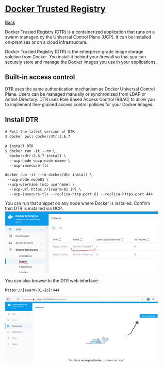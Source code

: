 # [Docker Trusted Registry](https://docs.docker.com/ee/dtr/)

[Back](./ReadMe.md)

Docker Trusted Registry (DTR) is a containerized application that runs on a swarm managed by the Universal Control Plane (UCP). It can be installed on-premises or on a cloud infrastructure.

Docker Trusted Registry (DTR) is the enterprise-grade image storage solution from Docker. You install it behind your firewall so that you can securely store and manage the Docker images you use in your applications.

## Built-in access control
DTR uses the same authentication mechanism as Docker Universal Control Plane. Users can be managed manually or synchronized from LDAP or Active Directory. DTR uses Role Based Access Control (RBAC) to allow you to implement fine-grained access control policies for your Docker images.

## Install DTR
```
# Pull the latest version of DTR
$ docker pull docker/dtr:2.6.7

# Install DTR
$ docker run -it --rm \
  docker/dtr:2.6.7 install \
  --ucp-node <ucp-node-name> \
  --ucp-insecure-tls
```
```
docker run -it --rm docker/dtr install \
 --ucp-node node01 \
 --ucp-username [ucp username] \
  --ucp-url https://[swarm-01 IP] \
  --ucp-insecure-tls --replica-http-port 81 --replica-https-port 444
```

You can run that snippet on any node where Docker is installed. 
Confirm that DTR is installed via UCP.
![Docker Trusted Registry Installed](./dtr-confirm.PNG)

You can also browse to the DTR web interface:
```
https://[swarm-01-ip]:444
```

![DTR Web Interface](./dtr-web-interface.PNG)

